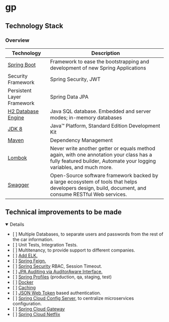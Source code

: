 # gp

## Technology Stack

### Overview

|Technology                |Description         |
|--------------------------|--------------------|
|<a href="https://spring.io/projects/spring-boot">Spring Boot</a>  |Framework to ease the bootstrapping and development of new Spring Applications|
|Security Framework                                                |Spring Security, JWT|
|Persistent Layer Framework|Spring Data JPA                        |
|<a href="https://www.h2database.com/html/main.html">H2 Database Engine</a>|Java SQL database. Embedded and server modes; in-memory databases|
|<a href="http://www.oracle.com/technetwork/java/javase/downloads/jdk8-downloads-2133151.html">JDK 8</a>|Java™ Platform, Standard Edition Development Kit |
|<a href="https://maven.apache.org/">Maven</a>   |Dependency Management|
|<a href="https://projectlombok.org/">Lombok</a> |Never write another getter or equals method again, with one annotation your class has a fully featured builder, Automate your logging variables, and much more.|
|<a href="https://swagger.io/">Swagger</a>       |Open-Source software framework backed by a large ecosystem of tools that helps developers design, build, document, and consume RESTful Web services.           |

## Technical improvements to be made
<details open="open">
   <ul>
      <li>[ ] Multiple Databases, to separate users and passwords from the rest of the car information.</li>
      <li>[ ] Unit Tests, Integration Tests.</li>
      <li>[ ] Multitenancy, to provide support to different companies.</li>
      <li>[ ] <a href="https://www.javainuse.com/spring/springboot-microservice-elk">Add ELK.</a></li>
      <li>[ ] <a href="https://cloud.spring.io/spring-cloud-netflix/multi/multi_spring-cloud-feign.html">Spring Feign. </a></li>
      <li>[ ] <a href="https://spring.io/projects/spring-security">Spring Security</a> RBAC, Session Timeout.</li>
      <li>[ ] <a href="https://docs.spring.io/spring-data/jpa/docs/2.7.x/reference/html/#jpa.auditing">JPA Auditing via AuditorAware Interface.</a></li>
      <li>[ ] <a href="https://docs.spring.io/spring-boot/docs/current/reference/html/spring-boot-features.html#boot-features-profiles">Spring Profiles</a> (production, qa, staging, test)</li>
      <li>[ ] <a href="https://www.docker.com/">Docker</a></li>
      <li>[ ] <a href="https://docs.spring.io/spring-boot/docs/2.7.7-SNAPSHOT/reference/html/io.html#io.caching">Caching</a></li>
      <li>[ ] <a href="https://www.jsonwebtoken.io/">JSON Web Token</a> based authentication.</li>
      <li>[ ] <a href="https://docs.spring.io/spring-cloud-config/docs/current/reference/html/">Spring Cloud Config Server</a>, to centralize microservices configuration.</li>
      <li>[ ] <a href="https://spring.io/projects/spring-cloud-gateway">Spring Cloud Gateway</a></li>
      <li>[ ] <a href="https://spring.io/projects/spring-cloud-netflix">Spring Cloud Netflix</a></li>
  </ul>
</details>
